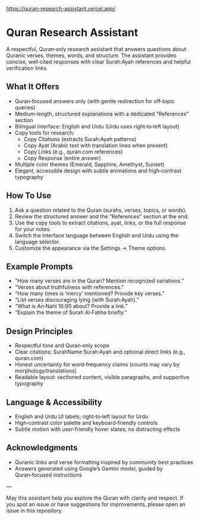 https://quran-research-assistant.vercel.app/
# Quran Research Assistant

A respectful, Quran‑only research assistant that answers questions about Quranic verses, themes, words, and structure. The assistant provides concise, well‑cited responses with clear Surah:Ayah references and helpful verification links.

## What It Offers

- Quran‑focused answers only (with gentle redirection for off‑topic queries)
- Medium‑length, structured explanations with a dedicated “References” section
- Bilingual interface: English and Urdu (Urdu uses right‑to‑left layout)
- Copy tools for research:
  - Copy Citations (extracts Surah:Ayah patterns)
  - Copy Ayat (Arabic text with translation lines when present)
  - Copy Links (e.g., quran.com references)
  - Copy Response (entire answer)
- Multiple color themes (Emerald, Sapphire, Amethyst, Sunset)
- Elegant, accessible design with subtle animations and high‑contrast typography

## How To Use

1) Ask a question related to the Quran (surahs, verses, topics, or words).
2) Review the structured answer and the “References” section at the end.
3) Use the copy tools to extract citations, ayat, links, or the full response for your notes.
4) Switch the interface language between English and Urdu using the language selector.
5) Customize the appearance via the Settings → Theme options.

## Example Prompts

- “How many verses are in the Quran? Mention recognized variations.”
- “Verses about truthfulness with references.”
- “How many times is ‘mercy’ mentioned? Provide key verses.”
- “List verses discouraging lying (with Surah:Ayah).”
- “What is An‑Nahl 16:90 about? Provide a link.”
- “Explain the theme of Surah Al‑Fatiha briefly.”

## Design Principles

- Respectful tone and Quran‑only scope
- Clear citations: SurahName Surah:Ayah and optional direct links (e.g., quran.com)
- Honest uncertainty for word‑frequency claims (counts may vary by morphology/translations)
- Readable layout: sectioned content, visible paragraphs, and supportive typography

## Language & Accessibility

- English and Urdu UI labels; right‑to‑left layout for Urdu
- High‑contrast color palette and keyboard‑friendly controls
- Subtle motion with user‑friendly hover states; no distracting effects

## Acknowledgments

- Quranic links and verse formatting inspired by community best practices
- Answers generated using Google’s Gemini model, guided by Quran‑focused instructions

—

May this assistant help you explore the Quran with clarity and respect. If you spot an issue or have suggestions for improvements, please open an issue in this repository.
